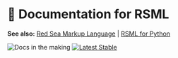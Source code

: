 <!-- Copyright (c)  2025  OceanApocalypseStudios -->
<!-- Permission is granted to copy, distribute and/or modify this document -->
<!-- under the terms of the GNU Free Documentation License, Version 1.3 -->
<!-- or any later version published by the Free Software Foundation; -->
<!-- with no Invariant Sections, no Front-Cover Texts, and no Back-Cover Texts. -->

# 📃 Documentation for RSML
**See also:** [Red Sea Markup Language](https://github.com/OceanApocalypseStudios/RedSeaMarkupLanguage) | [RSML for Python](https://github.com/OceanApocalypseStudios/RSML.Python)

![Docs in the making](https://img.shields.io/badge/Docs_in_the_making-83%25-white?style=for-the-badge&logo=materialformkdocs&logoColor=white&labelColor=%23000&color=%238eff03)
[![Latest Stable](https://img.shields.io/badge/GitHub_Pages-Online-yellow?style=for-the-badge&logo=github&logoColor=white&labelColor=%23000&color=%2300ffff)](https://oceanapocalypsestudios.github.io/rsml-docs/)
